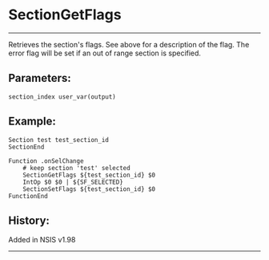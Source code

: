 # SectionGetFlags

---

Retrieves the section's flags. See above for a description of the flag. The error flag will be set if an out of range section is specified.

## Parameters:

    section_index user_var(output)

## Example:

	Section test test_section_id
	SectionEnd

	Function .onSelChange
		# keep section 'test' selected
		SectionGetFlags ${test_section_id} $0
		IntOp $0 $0 | ${SF_SELECTED}
		SectionSetFlags ${test_section_id} $0
	FunctionEnd

## History:

Added in NSIS v1.98

---
